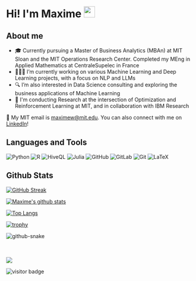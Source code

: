 # Hi! I'm Maxime  <img src="https://media.giphy.com/media/hvRJCLFzcasrR4ia7z/giphy.gif" width="30px"/>


## About me

- 🎓 Currently pursuing a Master of Business Analytics (MBAn) at MIT Sloan and the MIT Operations Research Center. Completed my MEng in Applied Mathematics at CentraleSupelec in France
- 👨🏻‍💻 I’m currently working on various Machine Learning and Deep Learning projects, with a focus on NLP and LLMs
- 🔍 I’m also interested in Data Science consulting and exploring the business applications of Machine Learning
- 🔬 I'm conducting Research at the intersection of Optimization and Reinforcement Learning at MIT, and in collaboration with IBM Research

📮 My MIT email is maximew@mit.edu. You can also connect with me on [LinkedIn](https://www.linkedin.com/in/maxime-wolf/)!

## Languages and Tools
![Python](https://img.shields.io/badge/-Python-black?style=flat-square&logo=Python)
![R](https://img.shields.io/badge/-R-black?style=flat-square&logo=R&logoColor=276DC3)
![HiveQL](https://img.shields.io/badge/-SQL-black?style=flat-square&logo=apachehive&logoColor=FDEE21)
![Julia](https://img.shields.io/badge/-Julia-black.svg?logo=Julia&logoColor=9558B2)
![GitHub](https://img.shields.io/badge/-GitHub-181717?style=flat-square&logo=github)
![GitLab](https://img.shields.io/badge/-GitLab-FCA121?style=flat-square&logo=gitlab)
![Git](https://img.shields.io/badge/-Git-black?style=flat-square&logo=git)
![LaTeX](https://img.shields.io/badge/LaTeX-008080.svg?logo=LaTeX&logoColor=white)


## Github Stats

[![GitHub Streak](http://github-readme-streak-stats.herokuapp.com?user=maxime7770&theme=dark&background=000000)](https://git.io/streak-stats)

[![Maxime's github stats](https://github-readme-stats.vercel.app/api?username=maxime7770&show_icons=true&theme=gotham&border_color=2ba888)](https://github.com/anuraghazra/github-readme-stats)

[![Top Langs](https://github-readme-stats.vercel.app/api/top-langs/?username=maxime7770&layout=compact&size_weight=0&count_weight=1&theme=gotham&border_color=2ba888)](https://github.com/anuraghazra/github-readme-stats)

[![trophy](https://github-profile-trophy.vercel.app/?username=maxime7770&theme=onedark&margin-w=15&margin-h=15&no-bg=true&rank=-C&column=5)](https://github.com/ryo-ma/github-profile-trophy)

<picture>
  <source media="(prefers-color-scheme: dark)" srcset="https://github.com/maxime7770/maxime7770/blob/output/github-contribution-grid-snake-dark.svg" />
  <source media="(prefers-color-scheme: light)" srcset="https://github.com/maxime7770/maxime7770/blob/output/github-contribution-grid-snake.svg" />
  <img alt="github-snake" src="github-snake.svg" />
</picture>

<br><br>
<span>
  <a href="https://br.linkedin.com/in/maxime-wolf/en"><img src="https://img.shields.io/badge/Connect-0077B5?style=social&logo=linkedin"/></a>
</span>

![visitor badge](https://visitor-badge.laobi.icu/badge?page_id=maxime7770.maxime7770)

